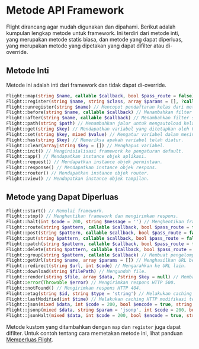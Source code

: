 # Metode API Framework

Flight dirancang agar mudah digunakan dan dipahami. Berikut adalah kumpulan lengkap
metode untuk framework. Ini terdiri dari metode inti, yang merupakan metode statis biasa, dan metode yang dapat diperluas, yang merupakan metode yang dipetakan yang dapat difilter
atau di-override.

## Metode Inti

Metode ini adalah inti dari framework dan tidak dapat di-override.

```php
Flight::map(string $name, callable $callback, bool $pass_route = false) // Membuat metode framework kustom.
Flight::register(string $name, string $class, array $params = [], ?callable $callback = null) // Mendaftar kelas ke metode framework.
Flight::unregister(string $name) // Mencopot pendaftaran kelas dari metode framework.
Flight::before(string $name, callable $callback) // Menambahkan filter sebelum metode framework.
Flight::after(string $name, callable $callback) // Menambahkan filter setelah metode framework.
Flight::path(string $path) // Menambahkan jalur untuk mengautoload kelas.
Flight::get(string $key) // Mendapatkan variabel yang ditetapkan oleh Flight::set().
Flight::set(string $key, mixed $value) // Mengatur variabel dalam mesin Flight.
Flight::has(string $key) // Memeriksa apakah variabel telah diatur.
Flight::clear(array|string $key = []) // Menghapus variabel.
Flight::init() // Menginisialisasi framework ke pengaturan default.
Flight::app() // Mendapatkan instance objek aplikasi.
Flight::request() // Mendapatkan instance objek permintaan.
Flight::response() // Mendapatkan instance objek respons.
Flight::router() // Mendapatkan instance objek router.
Flight::view() // Mendapatkan instance objek tampilan.
```

## Metode yang Dapat Diperluas

```php
Flight::start() // Memulai framework.
Flight::stop() // Menghentikan framework dan mengirimkan respons.
Flight::halt(int $code = 200, string $message = '') // Menghentikan framework dengan kode status dan pesan opsional.
Flight::route(string $pattern, callable $callback, bool $pass_route = false, string $alias = '') // Memetakan pola URL ke callback.
Flight::post(string $pattern, callable $callback, bool $pass_route = false, string $alias = '') // Memetakan pola URL permintaan POST ke callback.
Flight::put(string $pattern, callable $callback, bool $pass_route = false, string $alias = '') // Memetakan pola URL permintaan PUT ke callback.
Flight::patch(string $pattern, callable $callback, bool $pass_route = false, string $alias = '') // Memetakan pola URL permintaan PATCH ke callback.
Flight::delete(string $pattern, callable $callback, bool $pass_route = false, string $alias = '') // Memetakan pola URL permintaan DELETE ke callback.
Flight::group(string $pattern, callable $callback) // Membuat pengelompokan untuk URL, pola harus berupa string.
Flight::getUrl(string $name, array $params = []) // Menghasilkan URL berdasarkan alias rute.
Flight::redirect(string $url, int $code) // Mengarahkan ke URL lain.
Flight::download(string $filePath) // Mengunduh file.
Flight::render(string $file, array $data, ?string $key = null) // Membangun file template.
Flight::error(Throwable $error) // Mengirimkan respons HTTP 500.
Flight::notFound() // Mengirimkan respons HTTP 404.
Flight::etag(string $id, string $type = 'string') // Melakukan caching HTTP ETag.
Flight::lastModified(int $time) // Melakukan caching HTTP modifikasi terakhir.
Flight::json(mixed $data, int $code = 200, bool $encode = true, string $charset = 'utf8', int $option) // Mengirimkan respons JSON.
Flight::jsonp(mixed $data, string $param = 'jsonp', int $code = 200, bool $encode = true, string $charset = 'utf8', int $option) // Mengirimkan respons JSONP.
Flight::jsonHalt(mixed $data, int $code = 200, bool $encode = true, string $charset = 'utf8', int $option) // Mengirimkan respons JSON dan menghentikan framework.
```

Metode kustom yang ditambahkan dengan `map` dan `register` juga dapat difilter. Untuk contoh tentang cara memetakan metode ini, lihat panduan [Memperluas Flight](/learn/extending).